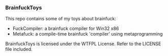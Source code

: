 ### BrainfuckToys

This repo contains some of my toys about brainfuck:

 - FuckCompiler: a brainfuck compiler for Win32 x86
 - Metafuck: a compile-time brainfuck 'compiler' using metaprogramming

BrainfuckToys is licensed under the WTFPL License. Refer to the LICENSE file included.
